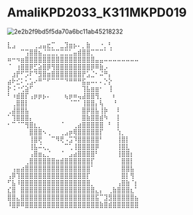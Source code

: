 # AmaliKPD2033_K311MKPD019
![2e2b2f9bd5f5da70a6bc11ab45218232](https://github.com/KELAS-KPD-MARIANA/AmaliKPD2033_K311MKPD019/assets/104270360/a4e4e00e-30d0-47cc-a60e-05c239d80aed)

⣇⣠⠀⠀⠀⠀⢀⣠⣤⣖⡉⠀⣀⣹⣶⡦⠄⡀⣷⠀⠀⠐⡀⢃⠀⠀⠀⠀⠀⠀
⠀⠀⠀⠉⢩⣿⣿⣦⣈⣉⣉⡉⣉⣉⣁⣤⣾⣿⣿⡉⠉⠉⠁⠈⠀⠀⠀⠀⠀⠀
⠶⠒⠲⣶⣿⣿⣿⣿⣿⣿⣿⣿⣿⣿⣿⣿⣿⣿⣿⣿⣤⣤⠤⠤⠤⠤⠤⠤⠤⠤
⠈⠀⢰⣿⣿⡿⣋⣵⣿⡿⢻⣿⣿⣿⣿⣿⣿⣿⣿⡿⠿⣷⡠⠀⠀⠀⠀⠀⠀⠀
⠀⣰⡟⠋⡩⠏⠙⣻⣿⣶⣿⣿⣿⣿⣿⣿⣿⡟⣡⣈⠂⠬⠛⡄⠀⠀⠀⠀⠀⠀
⣴⠗⣊⠅⢂⣡⠔⠛⠉⠋⠉⠉⠉⠙⠛⠛⠛⣯⣤⠤⠄⠄⡑⡕⠀⠀⠀⠀⠀⠀
⡗⠨⠐⢊⣵⠋⠀⠀⠀⠀⠀⠀⠀⠀⠀⠀⠀⢹⣧⣶⣶⠂⠀⢸⠀⠀⠀⠀⠀⠀
⠃⠰⣾⣿⡏⢠⡶⡶⡦⠄⠀⠀⠀⢦⡶⠶⢤⣼⣿⣿⢻⡀⠀⠀⠆⠀⠀⠀⠀⠀
⠀⢀⣿⣿⡇⠀⠀⠀⠀⠀⠀⠀⠀⠀⠈⠉⠁⢸⣿⣿⡄⢧⠀⠀⠘⠀⠀⠀⠀⠀
⢀⣼⣿⣿⣧⠀⠀⠀⠀⠀⠀⠀⠀⠀⠀⠀⠀⣿⡿⣿⣧⢸⡷⠀⠀⠇⠀⠀⠀⠀
⠁⢹⣿⣿⣿⡄⠀⠀⠀⠀⠀⠀⠀⠀⠀⠀⠀⣿⣷⣿⣿⣾⠳⠀⠀⡇⠀⠀⠀⠀
⠂⠉⠈⠉⢻⣿⣆⡀⠀⠀⠀⠀⠈⠀⠀⢀⣴⣿⣿⣿⣿⣿⠀⠃⠀⡇⠀⠀⠀⠀
⠀⠀⠀⠀⠀⣿⣿⣿⠢⢀⠀⠀⢀⣠⡶⢿⣿⣿⣿⣿⣿⡏⠀⠀⠀⢱⡀⠀⠀⠀
⠀⠀⠀⠀⠀⢸⣿⢟⠀⠀⠉⠻⢟⠠⣩⠹⣿⣿⣿⣿⣿⠃⠀⠀⠀⢸⣿⡇⠀⠀
⠀⠀⠀⠀⠀⢸⣧⠬⢄⡀⠀⠀⠀⠉⢁⢸⣿⣿⣿⣿⡿⠀⠀⠀⠀⢸⣿⣇⠀⠀
⠀⠀⠀⠀⠀⢠⣿⣶⣄⡈⠀⠀⠈⠀⣠⣴⣿⣿⣿⣿⠃⠀⠀⠀⠀⢸⣿⣿⡆⠀
⠀⠀⠀⠀⢀⣿⣿⣿⣿⣿⣿⣶⣾⣿⣿⣿⣿⣿⣿⡏⠀⠀⠀⠀⠀⠀⣿⣿⡇⠀
⠀⢠⣤⣴⣿⣿⣿⣿⣿⣿⣿⣿⣿⣿⣿⣿⣿⣿⣿⠁⠀⠀⠀⠀⠀⠀⣿⣿⣧⠀
⢠⡿⢹⣿⣿⣿⣿⣿⣿⣿⣿⣿⣿⣿⣿⣿⣿⣿⡏⠀⠀⠀⠀⠀⠀⠀⣿⡇⢻⠀
⠋⣧⠸⣿⣿⣿⣿⣿⣿⣿⣿⣿⣿⣿⣿⣿⣿⣿⣿⡀⠀⠀⠀⠀⠀⢠⣿⣷⠈⡆
⣎⣿⠀⣿⣿⣿⣿⣿⣿⣿⣿⣿⣿⣿⣿⣿⣿⣿⣿⣿⣄⡄⠀⢀⣷⣿⣿⣿⣆⠁
⣿⣿⣄⣿⣿⣿⣿⣿⣿⣿⣿⣿⣿⣿⣿⣿⣿⣿⣿⣿⣯⠉⣹⣻⣿⣿⣿⣿⣿⣦
⠸⣿⡿⠿⣿⣿⣿⣿⣿⣿⣿⣿⣿⣿⣿⣿⣿⣿⣿⣿⣿⣷⣿⣾⣿⣿⣿⣿⣿⣿
